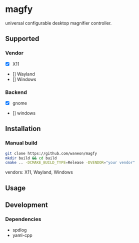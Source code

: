 # magfy
universal configurable desktop magnifier controller.

## Supported
### Vendor
- [x] X11
- [] Wayland
- [] Windows

### Backend
- [x] gnome
- [] windows

## Installation
### Manual build
```sh
git clone https://github.com/waneon/magfy
mkdir build && cd build
cmake .. -DCMAKE_BUILD_TYPE=Release -DVENDOR="your vendor"
```
vendors: X11, Wayland, Windows

## Usage

## Development
### Dependencies
* spdlog
* yaml-cpp
